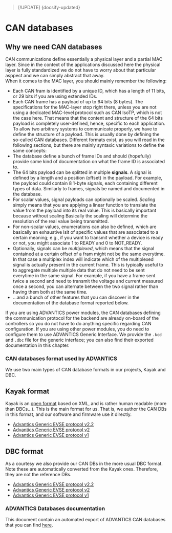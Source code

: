 > [!UPDATE] {docsify-updated}
# CAN databases

## Why we need CAN databases
CAN communications define essentially a physical layer and a partial MAC layer. Since in the context of the applications discussed here the physical layer is fully standardized we do not have to worry about that particular asppect and we can simply abstract that away.<br>
When it comes to the MAC layer, you should mainly remember the following:
* Each CAN fram is identified by a unique ID, which has a length of 11  bits, or 29 bits if you are using extended IDs.
* Each CAN frame has a payload of up to 64 bits (8 bytes).
The specifications for the MAC-layer stop right there, unless you are not using a dedicated MAC-level protocol such as CAN IsoTP, which is not the case here. That means that the content and structure of the 64 bits payload is completely user-defined, hence, specific to each application.
To allow two arbitrary systems to communicate properly, we have to define the structure of a payload. This is usually done by defining the so-called CAN databases. Different formats exist, as you will read in the following sections, but there are mainly syntaxic variations to define the same concepts:
* The database define a bunch of frame IDs and should (hopefully) provide some kind of documentation on what the frame ID is associated to.
* The 64 bits payload can be splitted in multiple **signals**. A signal is defined by a length and a position (offset) in the payload. For example, the payload could contain 8 1-byte signals, each containing different types of data. Similarly to frames, signals be named and documented in the database.
* For scalar values, signal payloads can optionally be scaled. *Scaling* simply means that you are applying a linear function to translate the value from the payload into its real value. This is basically important because without scaling  Basically the scaling will determine the resolution of the real value being transmitted.
* For non-scalar values, enumerations can also be defined, which are basically an exhaustive lsit of specific values that are associated to a certain meaning; e.g., if you want to transmit whether a device is ready or not, you might associate 1 to READY and 0 to NOT_READY.
* Optionally, signals can be *multiplexed*, which means that the signal contained at a certain offset of a fram might not be the same everytime. In that case a multiplex index will indicate which of the multiplexed signal is actually present in the current frame. This is typically useful to to aggregate multiple multiple data that do not need to be sent everytime in the same signal. For example, if you have a frame sent twice a second and need to transmit the voltage and current measured once a second, you can alternate between the two signal rather than having them both at the same time.
* ...and a bunch of other features that you can discover in the documentation of the database format reported below.

If you are using ADVANTICS power modules, the CAN databases defining the communication protocol for the backend are already on-board of the controllers so you do not have to do anything specific regarding CAN configuration. If you are using other power modules, you do need to configure them to use ADVANTICS Generic Interface. We provide the `.kcd` and `.dbc` file for the generic interface; you can also find their exported documentation in this chapter.

### CAN databases format used by ADVANTICS
We use two main types of CAN database formats in our projects, Kayak and DBC.

## Kayak format

Kayak is an [open format](https://github.com/julietkilo/kcd) based on XML, and is rather human
readable (more than DBCs...). This is the main format for us. That is, we author the CAN DBs in this
format, and our software and firmware use it directly.

- [Advantics Generic EVSE protocol v2.2](charge-controllers/secc_generic/Advantics_Generic_EVSE_protocol_v2.2.kcd ':ignore')
- [Advantics Generic EVSE protocol v2](charge-controllers/secc_generic/Advantics_Generic_EVSE_protocol_v2.kcd ':ignore')
- [Advantics Generic EVSE protocol v1](charge-controllers/secc_generic/Advantics_Generic_EVSE_protocol_v1.kcd ':ignore')

## DBC format

As a courtesy we also provide our CAN DBs in the more usual DBC format. Note these are automatically
converted from the Kayak ones. Therefore, they are not the reference DBs.

- [Advantics Generic EVSE protocol v2.2](charge-controllers/secc_generic/Advantics_Generic_EVSE_protocol_v2.2.dbc ':ignore')
- [Advantics Generic EVSE protocol v2](charge-controllers/secc_generic/Advantics_Generic_EVSE_protocol_v2.dbc ':ignore')
- [Advantics Generic EVSE protocol v1](charge-controllers/secc_generic/Advantics_Generic_EVSE_protocol_v1.dbc ':ignore')

### ADVANTICS Databases documentation
This document contain an automated export of ADVANTICS CAN databases that you can find [here](charge-controllers/secc_generic/can.md).
